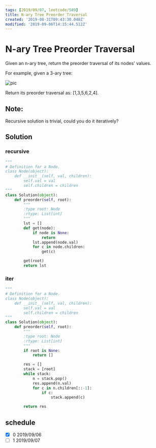 ```yaml
---
tags: [2019/09/07, leetcode/589]
title: N-ary Tree Preorder Traversal
created: '2019-08-31T09:43:30.048Z'
modified: '2019-09-06T14:15:44.512Z'
---
```


# N-ary Tree Preorder Traversal

Given an n-ary tree, return the preorder traversal of its nodes' values.

For example, given a 3-ary tree:

![pic](https://assets.leetcode.com/uploads/2018/10/12/narytreeexample.png)


Return its preorder traversal as: [1,3,5,6,2,4].


## Note:

Recursive solution is trivial, could you do it iteratively?

## Solution

### recursive

```python
"""
# Definition for a Node.
class Node(object):
    def __init__(self, val, children):
        self.val = val
        self.children = children
"""
class Solution(object):
    def preorder(self, root):
        """
        :type root: Node
        :rtype: List[int]
        """
        lst = []
        def get(node):
            if node is None:
                return
            lst.append(node.val)
            for c in node.children:
                get(c)

        get(root)
        return lst
```

### iter

```python
"""
# Definition for a Node.
class Node(object):
    def __init__(self, val, children):
        self.val = val
        self.children = children
"""
class Solution(object):
    def preorder(self, root):
        """
        :type root: Node
        :rtype: List[int]
        """
        if root is None:
            return []

        res = []
        stack = [root]
        while stack:
            n = stack.pop()
            res.append(n.val)
            for c in n.children[::-1]:
                if c:
                    stack.append(c)

        return res
```

## schedule

* [x] 0 2019/09/06
* [ ] 1 2019/09/07
